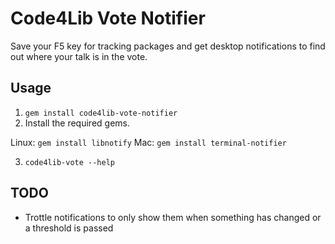 # Code4Lib Vote Notifier

Save your F5 key for tracking packages and get desktop notifications to find out where your talk is in the vote.

## Usage

1. `gem install code4lib-vote-notifier`
2. Install the required gems.

Linux: `gem install libnotify`
Mac: `gem install terminal-notifier`

3. `code4lib-vote --help`


## TODO 
- Trottle notifications to only show them when something has changed or a threshold is passed


